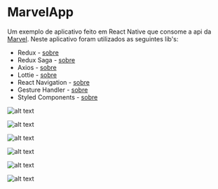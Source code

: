 # MarvelApp

Um exemplo de aplicativo feito em React Native que consome a api da [Marvel](https://developer.marvel.com/). Neste aplicativo
foram utilizados as seguintes lib's:

+ Redux - [sobre](https://redux.js.org/)
+ Redux Saga - [sobre](https://redux-saga.js.org/)
+ Axios - [sobre](https://github.com/axios/axios)
+ Lottie - [sobre](https://airbnb.design/lottie/)
+ React Navigation - [sobre](https://reactnavigation.org/)
+ Gesture Handler - [sobre](https://software-mansion.github.io/react-native-gesture-handler/docs/getting-started.html)
+ Styled Components - [sobre](https://www.styled-components.com/)

![alt text](https://firebasestorage.googleapis.com/v0/b/mystore-1e767.appspot.com/o/80185427_842192526213249_1148057741906935808_n.png?alt=media&token=97534996-6d52-4616-b14c-b846de5fdd85=200x200)

![alt text](https://firebasestorage.googleapis.com/v0/b/mystore-1e767.appspot.com/o/80990042_594788477948788_9123087445301133312_n.jpg?alt=media&token=c1f24253-0589-4348-a495-f9cfeb365cf7=200x200)

![alt text](https://firebasestorage.googleapis.com/v0/b/mystore-1e767.appspot.com/o/80305874_1057222691283486_1160179672919572480_n.jpg?alt=media&token=d1037895-6d34-4f57-b38f-7c741bb32fea=200x200)

![alt text](https://firebasestorage.googleapis.com/v0/b/mystore-1e767.appspot.com/o/79373046_1380496088798355_6091837748421853184_n.png?alt=media&token=c18f1b56-1ee4-4fc5-bff4-f0b3e1bcc54c=200x200)

![alt text](https://firebasestorage.googleapis.com/v0/b/mystore-1e767.appspot.com/o/80654768_1210785232445975_8103170422037544960_n.png?alt=media&token=eed72452-c494-4cce-8886-c5cd9afd641e=200x200)

![alt text](https://firebasestorage.googleapis.com/v0/b/mystore-1e767.appspot.com/o/80515484_1026416147707538_5256244946087706624_n.png?alt=media&token=88603088-9ba1-4428-ab4c-37dbfb7ba8d5=200x200)